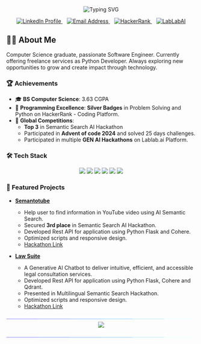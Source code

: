 <div align="center">
  <img src="https://readme-typing-svg.herokuapp.com?font=Fira+Code&weight=500&size=40&pause=1000&color=6A5ACD&center=true&vCenter=true&random=false&width=600&height=100&lines=Hi+%F0%9F%91%8B+I%27m+Ahtesham+Sarwar;Software+Engineer;Python+Developer" alt="Typing SVG" />
  
  <p align="center">
    <a href="https://www.linkedin.com/in/ahteshamsarwar/">
      <img src="https://img.shields.io/badge/LinkedIn-0077B5?style=for-the-badge&logo=linkedin&logoColor=white" alt="LinkedIn Profile" />
    </a>
    &nbsp;&nbsp;
    <a href="mailto:ahteshamsarwar333@gmail.com">
      <img src="https://img.shields.io/badge/Email-D14836?style=for-the-badge&logo=gmail&logoColor=white" alt="Email Address" />
    </a>
    &nbsp;&nbsp;
    <a href="https://www.hackerrank.com/profile/ahteshamsarwar31" target="_blank">
    <img src="https://img.shields.io/badge/HackerRank-2EC866?style=for-the-badge&logo=hackerrank&logoColor=white" alt="HackerRank" />
    </a>
    &nbsp;&nbsp;
    <a href="https://lablab.ai/u/@ahtesham_sarwar54" target="_blank">
    <img src="https://img.shields.io/badge/LabLabAI-FFFFFF?style=for-the-badge&logo=lablabai&logoColor=black" alt="LabLabAI" />
    </a>
  </p>
</div>

## 👩‍💻 About Me

Computer Science graduate, passionate Software Engineer. 
Currently offering freelance services as Python Developer.
Always exploring new opportunities to grow and create 
impact through technology.

### 🏆 Achievements

- 🎓 **BS Computer Science**: 3.63 CGPA
- 🥈 **Programming Excellence**: **Silver Badges** in Problem Solving and Python on HackerRank - Coding Platform.
- 🌟 **Global Competitions**: 
  - **Top 3** in Semantic Search AI Hackathon
  - Participated in **Advent of code 2024** and solved 25 days challenges.
  - Participated in multiple **GEN AI Hackathons** on Lablab.ai Platform.

### 🛠️ Tech Stack

<p align="center">
  <img src="https://img.shields.io/badge/Python-3776AB?style=for-the-badge&logo=python&logoColor=white" />
  <img src="https://img.shields.io/badge/Django-00b300?style=for-the-badge&logo=django&logoColor=black" />
  <img src="https://img.shields.io/badge/Flask-FFFFFF?style=for-the-badge&logo=flask&logoColor=black" />
  <img src="https://img.shields.io/badge/Docker-1572B6?style=for-the-badge&logo=docker&logoColor=white" />
  <img src="https://img.shields.io/badge/Requests-FFFFFF?style=for-the-badge&logo=request&logoColor=black" />
  <img src="https://img.shields.io/badge/Selenium-778899?style=for-the-badge&logo=selenium&logoColor=green" />
</p>

### 🌟 Featured Projects
- [**Semantotube**](https://github.com/M786453/Semantotube) 
  - Help user to find information in YouTube video using AI Semantic Search.
  - Secured **3rd place** in Semantic Search AI Hackathon.
  - Developed Rest API for application using Python Flask and Cohere.
  - Optimized scripts and responsive design.
  - [Hackathon Link](https://lablab.ai/event/semantic-search-hackathon/giga-chads/semantotube)

- [**Law Suite**](https://github.com/M786453/Law-Suite) 
  - A Generative AI Chatbot to deliver intuitive, efficient, and accessible legal consultation services.
  - Developed Rest API for application using Python Flask, Cohere and Qdrant.
  - Presented in Multilingual Semantic Search Hackathon.
  - Optimized scripts and responsive design.
  - [Hackathon Link](https://lablab.ai/event/multilingual-semantic-search-hackathon/the-soloist/lawsuite)
  
<img src="https://github.com/M786453/M786453/raw/main/images/cool_bar.gif">

<div align=center>
  <img align="center" src="https://github-readme-stats.vercel.app/api/top-langs/?username=M786453&layout=donut&theme=transparent"/>
  <p></p>
</div>

<img src="https://github.com/M786453/M786453/raw/main/images/cool_bar.gif">
